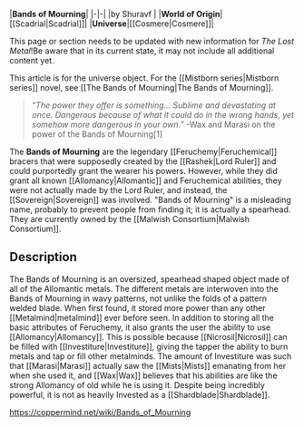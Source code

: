 |**Bands of Mourning**|
|-|-|
|by  Shuravf |
|**World of Origin**|[[Scadrial\|Scadrial]]|
|**Universe**|[[Cosmere\|Cosmere]]|

This page or section needs to be updated with new information for *The Lost Metal*!Be aware that in its current state, it may not include all additional content yet.

This article is for the universe object. For the [[Mistborn series\|Mistborn series]] novel, see [[The Bands of Mourning\|The Bands of Mourning]].
>“*The power they offer is something... Sublime and devastating at once. Dangerous because of what it could do in the wrong hands, yet somehow more dangerous in your own.*”
\-Wax and Marasi on the power of the Bands of Mourning[1]


The **Bands of Mourning** are the legendary [[Feruchemy\|Feruchemical]] bracers that were supposedly created by the [[Rashek\|Lord Ruler]] and could purportedly grant the wearer his powers. However, while they did grant all known [[Allomancy\|Allomantic]] and Feruchemical abilities, they were not actually made by the Lord Ruler, and instead, the [[Sovereign\|Sovereign]] was involved. "Bands of Mourning" is a misleading name, probably to prevent people from finding it; it is actually a spearhead. They are currently owned by the [[Malwish Consortium\|Malwish Consortium]].

## Description
The Bands of Mourning is an oversized, spearhead shaped object made of all of the Allomantic metals. The different metals are interwoven into the Bands of Mourning in wavy patterns, not unlike the folds of a pattern welded blade. When first found, it stored more power than any other [[Metalmind\|metalmind]] ever before seen.
In addition to storing all the basic attributes of Feruchemy, it also grants the user the ability to use [[Allomancy\|Allomancy]]. This is possible because [[Nicrosil\|Nicrosil]] can be filled with [[Investiture\|Investiture]], giving the tapper the ability to burn metals and tap or fill other metalminds. The amount of Investiture was such that [[Marasi\|Marasi]] actually saw the [[Mists\|Mists]] emanating from her when she used it, and [[Wax\|Wax]] believes that his abilities are like the strong Allomancy of old while he is using it.
Despite being incredibly powerful, it is not as heavily Invested as a [[Shardblade\|Shardblade]].



https://coppermind.net/wiki/Bands_of_Mourning